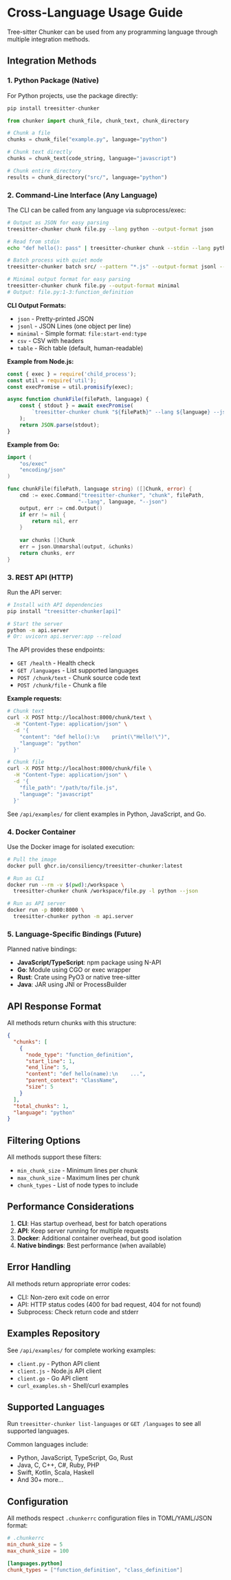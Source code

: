 # Cross-Language Usage Guide

Tree-sitter Chunker can be used from any programming language through multiple integration methods.

## Integration Methods

### 1. Python Package (Native)

For Python projects, use the package directly:

```python
pip install treesitter-chunker

from chunker import chunk_file, chunk_text, chunk_directory

# Chunk a file
chunks = chunk_file("example.py", language="python")

# Chunk text directly
chunks = chunk_text(code_string, language="javascript")

# Chunk entire directory
results = chunk_directory("src/", language="python")
```

### 2. Command-Line Interface (Any Language)

The CLI can be called from any language via subprocess/exec:

```bash
# Output as JSON for easy parsing
treesitter-chunker chunk file.py --lang python --output-format json

# Read from stdin
echo "def hello(): pass" | treesitter-chunker chunk --stdin --lang python --json

# Batch process with quiet mode
treesitter-chunker batch src/ --pattern "*.js" --output-format jsonl --quiet

# Minimal output format for easy parsing
treesitter-chunker chunk file.py --output-format minimal
# Output: file.py:1-3:function_definition
```

**CLI Output Formats:**
- `json` - Pretty-printed JSON
- `jsonl` - JSON Lines (one object per line)
- `minimal` - Simple format: `file:start-end:type`
- `csv` - CSV with headers
- `table` - Rich table (default, human-readable)

**Example from Node.js:**
```javascript
const { exec } = require('child_process');
const util = require('util');
const execPromise = util.promisify(exec);

async function chunkFile(filePath, language) {
    const { stdout } = await execPromise(
        `treesitter-chunker chunk "${filePath}" --lang ${language} --json`
    );
    return JSON.parse(stdout);
}
```

**Example from Go:**
```go
import (
    "os/exec"
    "encoding/json"
)

func chunkFile(filePath, language string) ([]Chunk, error) {
    cmd := exec.Command("treesitter-chunker", "chunk", filePath, 
                       "--lang", language, "--json")
    output, err := cmd.Output()
    if err != nil {
        return nil, err
    }
    
    var chunks []Chunk
    err = json.Unmarshal(output, &chunks)
    return chunks, err
}
```

### 3. REST API (HTTP)

Run the API server:
```bash
# Install with API dependencies
pip install "treesitter-chunker[api]"

# Start the server
python -m api.server
# Or: uvicorn api.server:app --reload
```

The API provides these endpoints:
- `GET /health` - Health check
- `GET /languages` - List supported languages
- `POST /chunk/text` - Chunk source code text
- `POST /chunk/file` - Chunk a file

**Example requests:**

```bash
# Chunk text
curl -X POST http://localhost:8000/chunk/text \
  -H "Content-Type: application/json" \
  -d '{
    "content": "def hello():\n    print(\"Hello!\")",
    "language": "python"
  }'

# Chunk file
curl -X POST http://localhost:8000/chunk/file \
  -H "Content-Type: application/json" \
  -d '{
    "file_path": "/path/to/file.js",
    "language": "javascript"
  }'
```

See `/api/examples/` for client examples in Python, JavaScript, and Go.

### 4. Docker Container

Use the Docker image for isolated execution:

```bash
# Pull the image
docker pull ghcr.io/consiliency/treesitter-chunker:latest

# Run as CLI
docker run --rm -v $(pwd):/workspace \
  treesitter-chunker chunk /workspace/file.py -l python --json

# Run as API server
docker run -p 8000:8000 \
  treesitter-chunker python -m api.server
```

### 5. Language-Specific Bindings (Future)

Planned native bindings:
- **JavaScript/TypeScript**: npm package using N-API
- **Go**: Module using CGO or exec wrapper
- **Rust**: Crate using PyO3 or native tree-sitter
- **Java**: JAR using JNI or ProcessBuilder

## API Response Format

All methods return chunks with this structure:

```json
{
  "chunks": [
    {
      "node_type": "function_definition",
      "start_line": 1,
      "end_line": 5,
      "content": "def hello(name):\n    ...",
      "parent_context": "ClassName",
      "size": 5
    }
  ],
  "total_chunks": 1,
  "language": "python"
}
```

## Filtering Options

All methods support these filters:
- `min_chunk_size` - Minimum lines per chunk
- `max_chunk_size` - Maximum lines per chunk
- `chunk_types` - List of node types to include

## Performance Considerations

1. **CLI**: Has startup overhead, best for batch operations
2. **API**: Keep server running for multiple requests
3. **Docker**: Additional container overhead, but good isolation
4. **Native bindings**: Best performance (when available)

## Error Handling

All methods return appropriate error codes:
- CLI: Non-zero exit code on error
- API: HTTP status codes (400 for bad request, 404 for not found)
- Subprocess: Check return code and stderr

## Examples Repository

See `/api/examples/` for complete working examples:
- `client.py` - Python API client
- `client.js` - Node.js API client
- `client.go` - Go API client
- `curl_examples.sh` - Shell/curl examples

## Supported Languages

Run `treesitter-chunker list-languages` or `GET /languages` to see all supported languages.

Common languages include:
- Python, JavaScript, TypeScript, Go, Rust
- Java, C, C++, C#, Ruby, PHP
- Swift, Kotlin, Scala, Haskell
- And 30+ more...

## Configuration

All methods respect `.chunkerrc` configuration files in TOML/YAML/JSON format:

```toml
# .chunkerrc
min_chunk_size = 5
max_chunk_size = 100

[languages.python]
chunk_types = ["function_definition", "class_definition"]
```